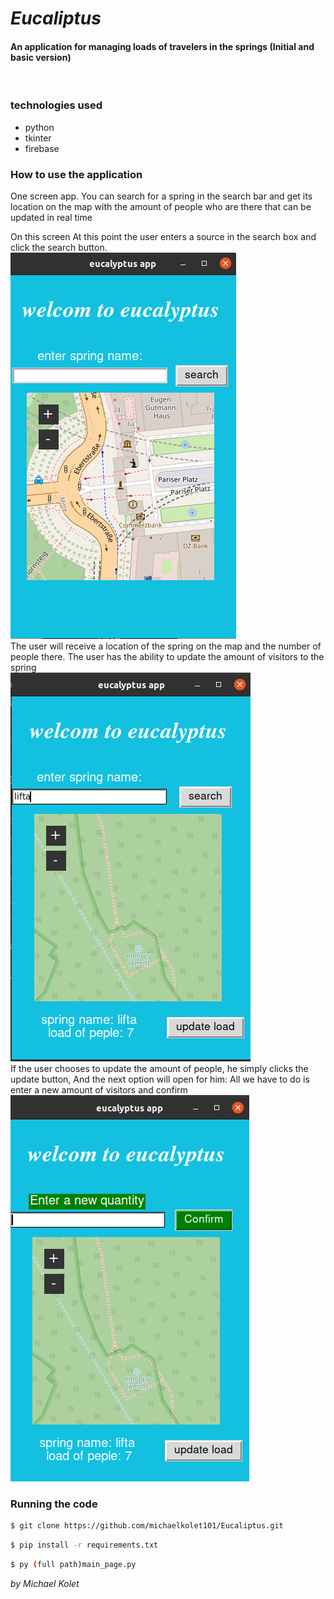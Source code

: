

# _Eucaliptus_



<h4> An application for managing loads of travelers in the springs
(Initial and basic version)
</h4>
<br>

### technologies used
* python
* tkinter
* firebase

### How to use the application


One screen app.
You can search for a spring in the search bar and get its location on the map with the amount of people who are there that can be updated in real time

On this screen At this point the user enters a source in the search box and click the search button.
<br>
![](imges/main_screen.png)
<br>
The user will receive a location of the spring on the map and the number of people there.
The user has the ability to update the amount of visitors to the spring
<br>
![](imges/after_search.png)
<br>
If the user chooses to update the amount of people, he simply clicks the update button, And the next option will open for him:
All we have to do is enter a new amount of visitors and confirm
<br>
![](imges/after_update_btn.png)
<br>

    
### Running the code
```sh
$ git clone https://github.com/michaelkolet101/Eucaliptus.git
```

```sh 
$ pip install -r requirements.txt
```

```sh
$ py (full path)main_page.py
```









_by Michael Kolet_
 </body>